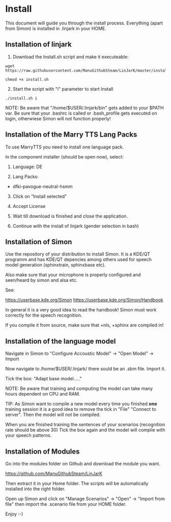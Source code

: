 Install
========

This document will guide you through the install process. Everything (apart from Simon) is installed in .linjark in your HOME.

Installation of linjark
------------------------

1. Download the Install.sh script and make it executeable:
```
wget https://raw.githubusercontent.com/ManuGithubSteam/LinJarK/master/install.sh

chmod +x install.sh
```
2. Start the script with "i" parameter to start Install
```
./install.sh i
```
NOTE: Be aware that "/home/$USER/.linjark/bin" gets added to your $PATH var. Be sure that your .bashrc is called or .bash_profile gets executed on login, otherwiese Simon will not function properly!


Installation of the Marry TTS Lang Packs
----------------------------------------

To use MarryTTS you need to install one language pack.

In the component installer (should be open now), select:

1. Language: DE

2. Lang Packs:

 - dfki-pavogue-neutral-hsmm
 
3. Click on "Install selected"

4. Accept License

5. Wait till download is finished and close the application.

6. Continue with the install of linjark (gender selection in bash)

Installation of Simon
----------------------

Use the repository of your distribution to install Simon. It is a KDE/QT programm and has KDE/QT depencies among others used for speech model generation (sphinxtrain, sphinxbase etc). 

Also make sure that your microphone is properly configured and seen/heard by simon and alsa etc.

See: 

https://userbase.kde.org/Simon
https://userbase.kde.org/Simon/Handbook

In general it is a very good idea to read the handbook! Simon must work correctly for the speech recognition. 

If you compile it from source, make sure that +nls, +sphinx are compiled in!

Installation of the language model
-----------------------------------

Navigate in Simon to "Configure Accoustic Model" -> "Open Model" -> Import

Now navigate to /home/$USER/.linjark/ there sould be an .sbm file. Import it.

Tick the box: "Adapt base model....."

NOTE: Be aware that training and computing the model can take many hours dependent on CPU and RAM.

TIP: As Simon want to compile a new model every time you finished __one__ training session it is a good idea to remove the tick in "File" "Connect to server". Then the model will not be compiled. 

When you are finished training the sentences of your scenarios (recognition rate should be above 30)
Tick the box again and the model will compile with your speech patterns.


Installation of Modules
------------------------

Go into the modules folder on Github and download the module you want.

https://github.com/ManuGithubSteam/LinJarK

Then extract it in your Home folder. The scripts will be automatically installed into the right folder.

Open up Simon and click on "Manage Scenarios" -> "Open" -> "Import from file" then import the .scenario file from your HOME folder.

Enjoy :-)